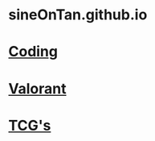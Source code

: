 # sineOnTan.github.io
# [Coding](https://sineontan.github.io/Coding)

# [Valorant](https://sineontan.github.io/Valorant)

# [TCG's](https://sineontan.github.io/TCG)


